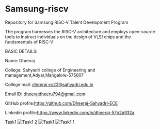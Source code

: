 # Samsung-riscv
Repository for Samsung RISC-V Talent Development Program

The program harnesses the RISC-V architecture and employs open-source tools to instruct individuals on the design of VLSI chips and the fundamentals of RISC-V

BASIC DETAILS:

Name: Dheeraj

College: Sahyadri college of Engineering and management,Adyar,Mangalore-575007

College mail: dheeraj.ec23@sahyadri.edu.in

Email ID: dheerajdheeru794@gmail.com

GitHub profile:https://github.com/Dheeraj-Sahyadri-ECE

Linkedin profile:https://www.linkedin.com/in/dheeraj-57b2a932a


Task1
![Task1 2](https://github.com/user-attachments/assets/5729e9de-58cc-4941-9c31-15f6302ffb39)
![Task1](https://github.com/user-attachments/assets/e290a5ab-57b4-452a-9827-330abce11987)
![Task1 1](https://github.com/user-attachments/assets/8670711e-5690-47c6-9992-6a503a0bc8b3)
